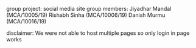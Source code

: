 group project:
social media site
group members:
Jiyadhar Mandal (MCA/10005/19)
Rishabh Sinha (MCA/10006/19)
Danish Murmu (MCA/10016/19)

disclaimer:
We were not able to host multiple pages so only login in page works

